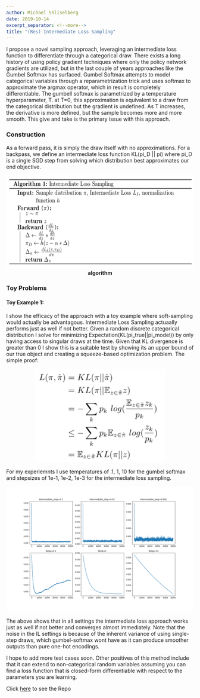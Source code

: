 ```yaml
---
author: Michael Shliselberg
date: 2019-10-14
excerpt_separator: <!--more-->
title: "(Res) Intermediate Loss Sampling"
---
```


I propose a novel sampling approach, leveraging an intermediate loss function to differentiate through a categorical draw. There exists a long history of using policy gradient techniques where only the policy network gradients are utilized, but in the last couple of years approaches like the Gumbel Softmax has surfaced. Gumbel Softmax attempts to model categorical variables through a reparametrization trick and uses softmax to approximate the argmax operator, which in result is completely differentiable. The gumbell softmax is parametrized by a temperature hyperparameter, T. at T=0, this approximation is equivalent to a draw from the categorical distribution but the gradient is undefined. As T increases, the derivative is more defined, but the sample becomes more and more smooth. This give and take is the primary issue with this approach.   

<!--more-->

### Construction
As a forward pass, it is simply the draw itself with no approximations. For a backpass, we define an intermediate loss function KL(pi_D || pi) where pi_D is a single SGD step from solving which distribution best approximates our end objective.

<p align="center">
  <img src="/images/ILS/ILS.png" width="650px" height="250px">
  <br><b>algorithm</b>
</p> 

### Toy Problems
#### Toy Example 1:
I show the efficacy of the approach with a toy example where soft-sampling would actually be advantagous. Intermediate Loss Sampling actuaally performs just as well if not better. 
Given a random discrete categorical distribution I solve for minimizing Expectation(KL(pi_true||pi_model)) by only having access to singular draws at the time. Given that KL divergence is greater than 0 I show this is a suitable test by showing its an upper bound of our true object and creating a squeeze-based optimization problem. The simple proof:  

<p align="center">
  <img src="/images/ILS/ex1_0.png" height="250px" width="350px">
</p> 

For my experiemnts I use temperatures of .1, 1, 10 for the gumbel softmax and stepsizes of 1e-1, 1e-2, 1e-3 for the intermediate loss sampling. 

<p align="center">
  <img src="/images/ILS/toyexp_1.png">
</p> 

The above shows that in all settings the intermediate loss approach works just as well if not better and converges almost immediately. Note that the noise in the IL settings is because of the inherent variance of using single-step draws, which gumbel-softmax wont have as it can produce smoother outputs than pure one-hot encodings.  
  
I hope to add more test cases soon. Other positives of this method include that it can extend to non-categorical random variables assuming you can find a loss function that is closed-form differentiable with respect to the parameters you are learning. 

Click [here](https://github.com/mshlis/ILSampling) to see the Repo